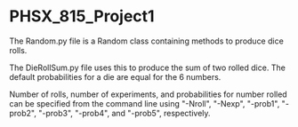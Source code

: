 # PHSX_815_Project1

The Random.py file is a Random class containing methods to produce dice rolls.

The DieRollSum.py file uses this to produce the sum of two rolled dice. The default probabilities for a die are equal for the 6 numbers.

Number of rolls, number of experiments, and probabilities for number rolled can be specified from the command line using "-Nroll", "-Nexp", "-prob1", "-prob2", "-prob3", "-prob4", and "-prob5", respectively. 